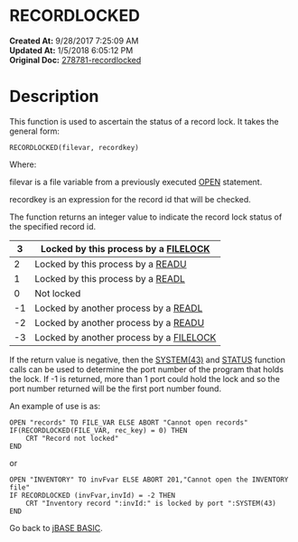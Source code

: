 # RECORDLOCKED

**Created At:** 9/28/2017 7:25:09 AM  
**Updated At:** 1/5/2018 6:05:12 PM  
**Original Doc:** [278781-recordlocked](https://docs.jbase.com/36868-jbase-basic/278781-recordlocked)  


# Description

This function is used to ascertain the status of a record lock. It takes the general form:

```
RECORDLOCKED(filevar, recordkey)
```

Where:

filevar is a file variable from a previously executed [OPEN](./../open) statement.

recordkey is an expression for the record id that will be checked.

The function returns an integer value to indicate the record lock status of the specified record id.


| 3<br> | Locked by this process by a [FILELOCK](./../filelock)<br> |
| --- | --- |
| 2<br> | Locked by this process by a [READU](./../readu)<br> |
| 1<br> | Locked by this process by a [READL](./../readl)<br> |
| 0<br> | Not locked<br> |
| -1<br> | Locked by another process by a [READL](./../readl)<br> |
| -2<br> | Locked by another process by a [READU](./../readu)<br> |
| -3<br> | Locked by another process by a [FILELOCK](./../filelock)<br> |


If the return value is negative, then the [SYSTEM(43)](./../system-functions) and [STATUS](./../status-function) function calls can be used to determine the port number of the program that holds the lock. If -1 is returned, more than 1 port could hold the lock and so the port number returned will be the first port number found.

An example of use is as:

```
OPEN "records" TO FILE_VAR ELSE ABORT "Cannot open records"
IF(RECORDLOCKED(FILE_VAR, rec_key) = 0) THEN
    CRT "Record not locked"
END
```

or

```
OPEN "INVENTORY" TO invFvar ELSE ABORT 201,"Cannot open the INVENTORY file"
IF RECORDLOCKED (invFvar,invId) = -2 THEN
    CRT "Inventory record ":invId:" is locked by port ":SYSTEM(43)
END
```



Go back to [jBASE BASIC](./../jbase-basic-programmers-reference-guide).
